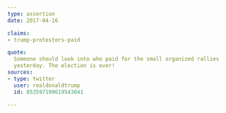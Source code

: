 ```yaml
---
type: assertion
date: 2017-04-16

claims:
- trump-protesters-paid

quote:
  Someone should look into who paid for the small organized rallies
  yesterday. The election is over!
sources:
- type: twitter
  user: realdonaldtrump
  id: 853597199619543041

---
```

